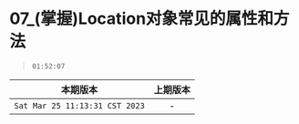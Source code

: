 # 07_(掌握)Location对象常见的属性和方法

> `01:52:07`

|本期版本|上期版本
|:---:|:---:
`Sat Mar 25 11:13:31 CST 2023` | -
